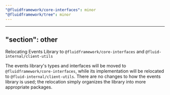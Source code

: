 ```yaml
---
"@fluidframework/core-interfaces": minor
"@fluidframework/tree": minor
---
```

---
"section": other
---

Relocating Events Library to `@fluidframework/core-interfaces` and `@fluid-internal/client-utils`

The events library's types and interfaces will be moved to `@fluidframework/core-interfaces`, while its implementation will be relocated to `@fluid-internal/client-utils`. There are no changes to how the events library is used; the relocation simply organizes the library into more appropriate packages.
